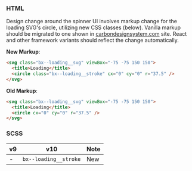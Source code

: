 ### HTML

Design change around the spinner UI involves markup change for the loading SVG's
circle, utilizing new CSS classes (below). Vanilla markup should be migrated to
one shown in
[carbondesignsystem.com](https://next.carbondesignsystem.com/components/loading/code)
site. React and other framework variants should reflect the change
automatically.

**New Markup**:

```html
<svg class="bx--loading__svg" viewBox="-75 -75 150 150">
  <title>Loading</title>
  <circle class="bx--loading__stroke" cx="0" cy="0" r="37.5" />
</svg>
```

**Old Markup**:

```html
<svg class="bx--loading__svg" viewBox="-75 -75 150 150">
  <title>Loading</title>
  <circle cx="0" cy="0" r="37.5" />
</svg>
```

###

### SCSS

| v9  | v10                   | Note |
| --- | --------------------- | ---- |
| -   | `bx--loading__stroke` | New  |
